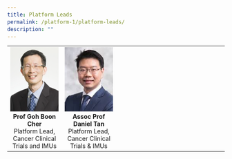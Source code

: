 ```yaml
---
title: Platform Leads
permalink: /platform-1/platform-leads/
description: ""
---
```

<table>
	<tbody>
		<tr>
			<td width="25%">
				<img style="width:200px" src="/images/Leaders/prof-goh-boon-cher.png">
				<div align="center"><b>Prof Goh Boon Cher</b></div>
				<div align="center">Platform Lead, Cancer Clinical Trials and IMUs</div>
			</td>
			<td width="25%">
				<img style="width:200px" src="/images/Leaders/daniel-tan-shao-weng.png">
				<div align="center"><b>Assoc Prof Daniel Tan</b></div>
				<div align="center">Platform Lead, Cancer Clinical Trials &amp; IMUs</div>
			</td>
			<td>
			</td>
			<td>
			</td>
		</tr>
	</tbody>
</table>